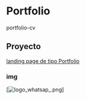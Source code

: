 # Portfolio

portfolio-cv

## Proyecto

[landing page de tipo Portfolio](https://serg274.github.io/Portfolio/)

### img

[![logo_whatsap_.png](https://serg274.github.io/Portfolio/assets/logo_whatsap_.png)]